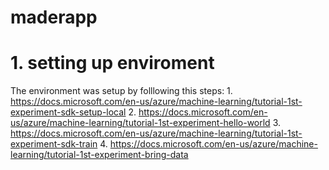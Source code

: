 # maderapp

# 1. setting up enviroment
The environment was setup by folllowing this steps: 
    1. https://docs.microsoft.com/en-us/azure/machine-learning/tutorial-1st-experiment-sdk-setup-local
    2. https://docs.microsoft.com/en-us/azure/machine-learning/tutorial-1st-experiment-hello-world
    3. https://docs.microsoft.com/en-us/azure/machine-learning/tutorial-1st-experiment-sdk-train
    4. https://docs.microsoft.com/en-us/azure/machine-learning/tutorial-1st-experiment-bring-data